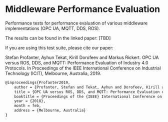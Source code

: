 # Middleware Performance Evaluation

Performance tests for performance evaluation of various middleware implementations (OPC UA, MQTT, DDS, ROS).

The results can be found in the linked paper: [TBD]


If you are using this test suite, please cite our paper:

Stefan Profanter, Ayhun Tekat, Kirill Dorofeev and Markus Rickert. OPC UA versus ROS, DDS, and MQTT: Performance Evaluation of Industry 4.0 Protocols. In Proceedings of the IEEE International Conference on Industrial Technology (ICIT), Melbourne, Australia, 2019.


```latex
@inproceedings{Profanter2019,
    author = {Profanter, Stefan and Tekat, Ayhun and Dorofeev, Kirill and Rickert, Markus},
    title = {OPC UA versus ROS, DDS, and MQTT: Performance Evaluation of Industry 4.0 Protocols},
    booktitle = {Proceedings of the {IEEE} International Conference on Industrial Technology ({ICIT})},
    year = {2018},
    month = feb,
    address = {Melbourne, Australia}
}
```

